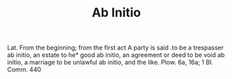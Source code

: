 ---
title: Ab Initio
permalink: "/definitions/ab-initio.html"
body: Lat. From the beginning; from the first act A party is said .to be a trespasser
  ab initio, an estate to he* good ab initio, an agreement or deed to be void ab initio,
  a marriage to be unlawful ab initio, and the like. Plow. 6a, 16a; 1 BI. Comm. 440
published_at: '2018-07-07'
layout: post
---